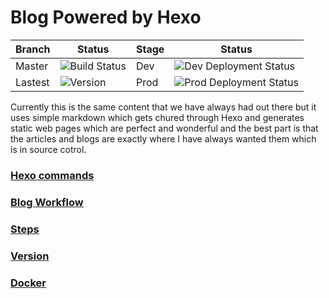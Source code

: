 # Blog Powered by Hexo

|Branch|Status|Stage|Status|
|-----|------|------|------|
|Master|![Build Status](https://donald.visualstudio.com/T3WInc/_apis/build/status/Applications/Blog?branchName=master)|Dev|![Dev Deployment Status](https://donald.vsrm.visualstudio.com/_apis/public/Release/badge/782a3910-7e8d-44b6-96e4-945daa083473/5/10)|
|Lastest|![Version](https://msdtlvm967694675.blob.core.windows.net/badges/blog.svg)|Prod|![Prod Deployment Status](https://donald.vsrm.visualstudio.com/_apis/public/Release/badge/782a3910-7e8d-44b6-96e4-945daa083473/5/11)|


Currently this is the same content that we have always had out there but it uses simple markdown which gets chured through Hexo and generates static web pages which are perfect and wonderful and the best part 
is that the articles and blogs are exactly where I have always wanted them which is in source cotrol.

### [Hexo commands](docs/commands.md)
### [Blog Workflow](docs/workflow.md)
### [Steps](docs/steps.md)
### [Version](docs/version.md)
### [Docker](docs/docker.md)
